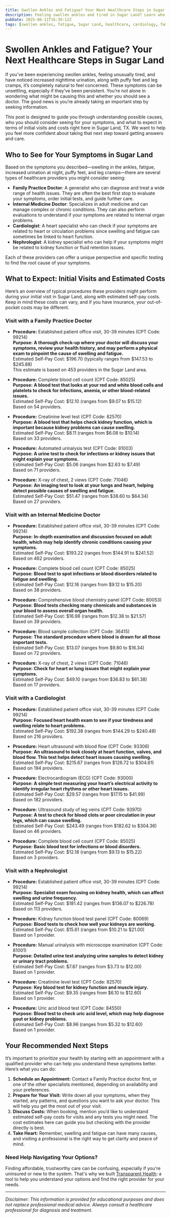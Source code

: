 ```yaml
---
title: Swollen Ankles and Fatigue? Your Next Healthcare Steps in Sugar Land
description: Feeling swollen ankles and tired in Sugar Land? Learn who to see, expected costs, and what to do next for your health.
pubDate: 2025-06-11T16:39:12Z
tags: [swollen ankles, fatigue, Sugar Land, healthcare, cardiology, family practice, nephrology, internal medicine, medical costs]
---
```


# Swollen Ankles and Fatigue? Your Next Healthcare Steps in Sugar Land

If you’ve been experiencing swollen ankles, feeling unusually tired, and have noticed increased nighttime urination, along with puffy feet and leg cramps, it’s completely natural to feel concerned. These symptoms can be unsettling, especially if they’ve been persistent. You’re not alone in wondering what might be causing this and whether you should see a doctor. The good news is you’re already taking an important step by seeking information.

This post is designed to guide you through understanding possible causes, who you should consider seeing for your symptoms, and what to expect in terms of initial visits and costs right here in Sugar Land, TX. We want to help you feel more confident about taking that next step toward getting answers and care.

## Who to See for Your Symptoms in Sugar Land

Based on the symptoms you described—swelling in the ankles, fatigue, increased urination at night, puffy feet, and leg cramps—there are several types of healthcare providers you might consider seeing:

- **Family Practice Doctor**: A generalist who can diagnose and treat a wide range of health issues. They are often the best first stop to evaluate your symptoms, order initial tests, and guide further care.
- **Internal Medicine Doctor**: Specializes in adult medicine and can manage complex or chronic conditions. They can also perform evaluations to understand if your symptoms are related to internal organ problems.
- **Cardiologist**: A heart specialist who can check if your symptoms are related to heart or circulation problems since swelling and fatigue can sometimes be linked to heart function.
- **Nephrologist**: A kidney specialist who can help if your symptoms might be related to kidney function or fluid retention issues.

Each of these providers can offer a unique perspective and specific testing to find the root cause of your symptoms.

## What to Expect: Initial Visits and Estimated Costs

Here’s an overview of typical procedures these providers might perform during your initial visit in Sugar Land, along with estimated self-pay costs. Keep in mind these costs can vary, and if you have insurance, your out-of-pocket costs may be different.

### Visit with a Family Practice Doctor

- **Procedure:** Established patient office visit, 30-39 minutes (CPT Code: 99214)  
  **Purpose:** **A thorough check-up where your doctor will discuss your symptoms, review your health history, and may perform a physical exam to pinpoint the cause of swelling and fatigue.**  
  Estimated Self-Pay Cost: $196.70 (typically ranges from $147.53 to $245.88)  
  This estimate is based on 453 providers in the Sugar Land area.

- **Procedure:** Complete blood cell count (CPT Code: 85025)  
  **Purpose:** **A blood test that looks at your red and white blood cells and platelets to check for infections, anemia, or other blood-related issues.**  
  Estimated Self-Pay Cost: $12.10 (ranges from $9.07 to $15.12)  
  Based on 54 providers.

- **Procedure:** Creatinine level test (CPT Code: 82570)  
  **Purpose:** **A blood test that helps check kidney function, which is important because kidney problems can cause swelling.**  
  Estimated Self-Pay Cost: $8.11 (ranges from $6.08 to $10.14)  
  Based on 33 providers.

- **Procedure:** Automated urinalysis test (CPT Code: 81003)  
  **Purpose:** **A urine test to check for infections or kidney issues that might explain your symptoms.**  
  Estimated Self-Pay Cost: $5.06 (ranges from $2.63 to $7.49)  
  Based on 71 providers.

- **Procedure:** X-ray of chest, 2 views (CPT Code: 71046)  
  **Purpose:** **An imaging test to look at your lungs and heart, helping detect possible causes of swelling and fatigue.**  
  Estimated Self-Pay Cost: $51.47 (ranges from $38.60 to $64.34)  
  Based on 27 providers.

### Visit with an Internal Medicine Doctor

- **Procedure:** Established patient office visit, 30-39 minutes (CPT Code: 99214)  
  **Purpose:** **In-depth examination and discussion focused on adult health, which may help identify chronic conditions causing your symptoms.**  
  Estimated Self-Pay Cost: $193.22 (ranges from $144.91 to $241.52)  
  Based on 462 providers.

- **Procedure:** Complete blood cell count (CPT Code: 85025)  
  **Purpose:** **Blood test to spot infections or blood disorders related to fatigue and swelling.**  
  Estimated Self-Pay Cost: $12.16 (ranges from $9.12 to $15.20)  
  Based on 38 providers.

- **Procedure:** Comprehensive blood chemistry panel (CPT Code: 80053)  
  **Purpose:** **Blood tests checking many chemicals and substances in your blood to assess overall organ health.**  
  Estimated Self-Pay Cost: $16.98 (ranges from $12.38 to $21.57)  
  Based on 39 providers.

- **Procedure:** Blood sample collection (CPT Code: 36415)  
  **Purpose:** **The standard procedure where blood is drawn for all those important tests.**  
  Estimated Self-Pay Cost: $13.07 (ranges from $9.80 to $16.34)  
  Based on 72 providers.

- **Procedure:** X-ray of chest, 2 views (CPT Code: 71046)  
  **Purpose:** **Check for heart or lung issues that might explain your symptoms.**  
  Estimated Self-Pay Cost: $49.10 (ranges from $36.83 to $61.38)  
  Based on 17 providers.

### Visit with a Cardiologist

- **Procedure:** Established patient office visit, 30-39 minutes (CPT Code: 99214)  
  **Purpose:** **Focused heart health exam to see if your tiredness and swelling relate to heart problems.**  
  Estimated Self-Pay Cost: $192.38 (ranges from $144.29 to $240.48)  
  Based on 216 providers.

- **Procedure:** Heart ultrasound with blood flow (CPT Code: 93306)  
  **Purpose:** **An ultrasound to look closely at heart function, valves, and blood flow. This test helps detect heart issues causing swelling.**  
  Estimated Self-Pay Cost: $215.67 (ranges from $126.72 to $304.61)  
  Based on 194 providers.

- **Procedure:** Electrocardiogram (ECG) (CPT Code: 93000)  
  **Purpose:** **A simple test measuring your heart’s electrical activity to identify irregular heart rhythms or other heart issues.**  
  Estimated Self-Pay Cost: $29.57 (ranges from $17.15 to $41.99)  
  Based on 182 providers.

- **Procedure:** Ultrasound study of leg veins (CPT Code: 93970)  
  **Purpose:** **A test to check for blood clots or poor circulation in your legs, which can cause swelling.**  
  Estimated Self-Pay Cost: $243.49 (ranges from $182.62 to $304.36)  
  Based on 46 providers.

- **Procedure:** Complete blood cell count (CPT Code: 85025)  
  **Purpose:** **Basic blood test for infections or blood disorders.**  
  Estimated Self-Pay Cost: $12.18 (ranges from $9.13 to $15.22)  
  Based on 3 providers.

### Visit with a Nephrologist

- **Procedure:** Established patient office visit, 30-39 minutes (CPT Code: 99214)  
  **Purpose:** **Specialist exam focusing on kidney health, which can affect swelling and urine frequency.**  
  Estimated Self-Pay Cost: $181.42 (ranges from $136.07 to $226.78)  
  Based on 113 providers.

- **Procedure:** Kidney function blood test panel (CPT Code: 80069)  
  **Purpose:** **Blood tests to check how well your kidneys are working.**  
  Estimated Self-Pay Cost: $15.61 (ranges from $10.21 to $21.00)  
  Based on 1 provider.

- **Procedure:** Manual urinalysis with microscope examination (CPT Code: 81001)  
  **Purpose:** **Detailed urine test analyzing urine samples to detect kidney or urinary tract problems.**  
  Estimated Self-Pay Cost: $7.87 (ranges from $3.73 to $12.00)  
  Based on 1 provider.

- **Procedure:** Creatinine level test (CPT Code: 82570)  
  **Purpose:** **Key blood test for kidney function and muscle injury.**  
  Estimated Self-Pay Cost: $9.35 (ranges from $6.10 to $12.60)  
  Based on 1 provider.

- **Procedure:** Uric acid blood test (CPT Code: 84550)  
  **Purpose:** **Blood test to check uric acid level, which may help diagnose gout or kidney problems.**  
  Estimated Self-Pay Cost: $8.96 (ranges from $5.32 to $12.60)  
  Based on 1 provider.

## Your Recommended Next Steps

It’s important to prioritize your health by starting with an appointment with a qualified provider who can help you understand these symptoms better. Here’s what you can do:

1. **Schedule an Appointment:** Contact a Family Practice doctor first, or one of the other specialists mentioned, depending on availability and your preferences.
2. **Prepare for Your Visit:** Write down all your symptoms, when they started, any patterns, and questions you want to ask your doctor. This will help you get the most out of your visit.
3. **Discuss Costs:** When booking, mention you’d like to understand estimated self-pay costs for visits and any tests you might need. The cost estimates here can guide you but checking with the provider directly is best.
4. **Take Heart:** Remember, swelling and fatigue can have many causes, and visiting a professional is the right way to get clarity and peace of mind.

### Need Help Navigating Your Options?

Finding affordable, trustworthy care can be confusing, especially if you're uninsured or new to the system. That's why we built [Transparent Health](https://transparenthealth.ai): a tool to help you understand your options and find the right provider for your needs.

---

*Disclaimer: This information is provided for educational purposes and does not replace professional medical advice. Always consult a healthcare professional for diagnosis and treatment.*